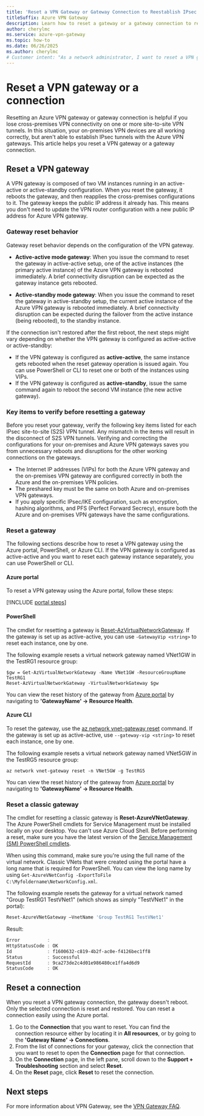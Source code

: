 ```yaml
---
title: 'Reset a VPN Gateway or Gateway Connection to Reestablish IPsec Tunnels'
titleSuffix: Azure VPN Gateway
description: Learn how to reset a gateway or a gateway connection to reestablish IPsec tunnels.
author: cherylmc
ms.service: azure-vpn-gateway
ms.topic: how-to
ms.date: 06/26/2025
ms.author: cherylmc 
# Customer intent: "As a network administrator, I want to reset a VPN gateway or connection, so that I can quickly restore IPsec tunnel connectivity and minimize disruption to my cross-premises communication."
---
```

# Reset a VPN gateway or a connection

Resetting an Azure VPN gateway or gateway connection is helpful if you lose cross-premises VPN connectivity on one or more site-to-site VPN tunnels. In this situation, your on-premises VPN devices are all working correctly, but aren't able to establish IPsec tunnels with the Azure VPN gateways. This article helps you reset a VPN gateway or a gateway connection.

## Reset a VPN gateway

A VPN gateway is composed of two VM instances running in an active-active or active-standby configuration. When you reset the gateway, it reboots the gateway, and then reapplies the cross-premises configurations to it. The gateway keeps the public IP address it already has. This means you don't need to update the VPN router configuration with a new public IP address for Azure VPN gateway.

### Gateway reset behavior

Gateway reset behavior depends on the configuration of the VPN gateway.

* **Active-active mode gateway**: When you issue the command to reset the gateway in active-active setup, one of the active instances (the primary active instance) of the Azure VPN gateway is rebooted immediately. A brief connectivity disruption can be expected as the gateway instance gets rebooted.

* **Active-standby mode gateway**: When you issue the command to reset the gateway in active-standby setup, the current active instance of the Azure VPN gateway is rebooted immediately. A brief connectivity disruption can be expected during the failover from the active instance (being rebooted), to the standby instance.

If the connection isn't restored after the first reboot, the next steps might vary depending on whether the VPN gateway is configured as active-active or active-standby:

* If the VPN gateway is configured as **active-active**, the same instance gets rebooted when the reset gateway operation is issued again. You can use PowerShell or CLI to reset one or both of the instances using VIPs.
* If the VPN gateway is configured as **active-standby**, issue the same command again to reboot the second VM instance (the new active gateway).

### Key items to verify before resetting a gateway

Before you reset your gateway, verify the following key items listed for each IPsec site-to-site (S2S) VPN tunnel. Any mismatch in the items will result in the disconnect of S2S VPN tunnels. Verifying and correcting the configurations for your on-premises and Azure VPN gateways saves you from unnecessary reboots and disruptions for the other working connections on the gateways.

* The Internet IP addresses (VIPs) for both the Azure VPN gateway and the on-premises VPN gateway are configured correctly in both the Azure and the on-premises VPN policies.
* The preshared key must be the same on both Azure and on-premises VPN gateways.
* If you apply specific IPsec/IKE configuration, such as encryption, hashing algorithms, and PFS (Perfect Forward Secrecy), ensure both the Azure and on-premises VPN gateways have the same configurations.

### Reset a gateway

The following sections describe how to reset a VPN gateway using the Azure portal, PowerShell, or Azure CLI. If the VPN gateway is configured as active-active and you want to reset each gateway instance separately, you can use PowerShell or CLI.

#### <a name="portal"></a>Azure portal

To reset a VPN gateway using the Azure portal, follow these steps:

[!INCLUDE [portal steps](../../includes/vpn-gateway-reset-gw-portal-include.md)]

#### <a name="ps"></a>PowerShell

The cmdlet for resetting a gateway is [Reset-AzVirtualNetworkGateway](/powershell/module/az.network/reset-azvirtualnetworkgateway). If the gateway is set up as active-active, you can use `-GatewayVip <string>` to reset each instance, one by one.

The following example resets a virtual network gateway named VNet1GW in the TestRG1 resource group:

```azurepowershell-interactive
$gw = Get-AzVirtualNetworkGateway -Name VNet1GW -ResourceGroupName TestRG1
Reset-AzVirtualNetworkGateway -VirtualNetworkGateway $gw
```

You can view the reset history of the gateway from [Azure portal](https://portal.azure.com) by navigating to **'GatewayName' -> Resource Health**.

#### <a name="cli"></a>Azure CLI

To reset the gateway, use the [az network vnet-gateway reset](/cli/azure/network/vnet-gateway) command. If the gateway is set up as active-active, use `--gateway-vip <string>` to reset each instance, one by one.

The following example resets a virtual network gateway named VNet5GW in the TestRG5 resource group:

```azurecli-interactive
az network vnet-gateway reset -n VNet5GW -g TestRG5
```

You can view the reset history of the gateway from [Azure portal](https://portal.azure.com) by navigating to **'GatewayName' -> Resource Health**.

### <a name="resetclassic"></a>Reset a classic gateway

The cmdlet for resetting a classic gateway is **Reset-AzureVNetGateway**. The Azure PowerShell cmdlets for Service Management must be installed locally on your desktop. You can't use Azure Cloud Shell. Before performing a reset, make sure you have the latest version of the [Service Management (SM) PowerShell cmdlets](/powershell/azure/servicemanagement/install-azure-ps#azure-service-management-cmdlets).

When using this command, make sure you're using the full name of the virtual network. Classic VNets that were created using the portal have a long name that is required for PowerShell. You can view the long name by using `Get-AzureVNetConfig -ExportToFile C:\Myfoldername\NetworkConfig.xml`.

The following example resets the gateway for a virtual network named "Group TestRG1 TestVNet1" (which shows as simply "TestVNet1" in the portal):

```powershell
Reset-AzureVNetGateway –VnetName 'Group TestRG1 TestVNet1'
```

Result:

```powershell
Error          :
HttpStatusCode : OK
Id             : f1600632-c819-4b2f-ac0e-f4126bec1ff8
Status         : Successful
RequestId      : 9ca273de2c4d01e986480ce1ffa4d6d9
StatusCode     : OK
```

## Reset a connection

When you reset a VPN gateway connection, the gateway doesn't reboot. Only the selected connection is reset and restored. You can reset a connection easily using the Azure portal.

1. Go to the **Connection** that you want to reset. You can find the connection resource either by locating it in **All resources**, or by going to the **'Gateway Name' -> Connections**.
1. From the list of connections for your gateway, click the connection that you want to reset to open the **Connection** page for that connection.
1. On the **Connection** page, in the left pane, scroll down to the **Support + Troubleshooting** section and select **Reset**.
1. On the **Reset** page, click **Reset** to reset the connection.

## Next steps

For more information about VPN Gateway, see the [VPN Gateway FAQ](vpn-gateway-vpn-faq.md).
